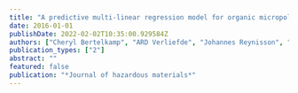 ```yaml
---
title: "A predictive multi-linear regression model for organic micropollutants, based on a laboratory-scale column study simulating the river bank filtration process"
date: 2016-01-01
publishDate: 2022-02-02T10:35:00.929584Z
authors: ["Cheryl Bertelkamp", "ARD Verliefde", "Johannes Reynisson", "Naresh Singhal", "AJ Cabo", "Martin De Jonge", "Jan Peter van der Hoek"]
publication_types: ["2"]
abstract: ""
featured: false
publication: "*Journal of hazardous materials*"
---
```


